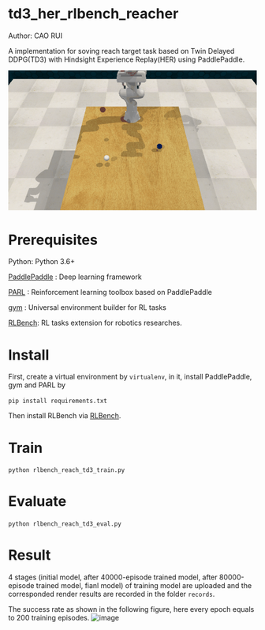 # td3_her_rlbench_reacher
Author: CAO RUI

A implementation for soving reach target task based on Twin Delayed DDPG(TD3) with Hindsight Experience Replay(HER) using PaddlePaddle.

![image](https://github.com/63445538/td3_her_rlbench_reacher/blob/master/RLBench/records/solved/video_7.gif)

# Prerequisites

Python: Python 3.6+

[PaddlePaddle](https://github.com/PaddlePaddle/Paddle) : Deep learning framework

[PARL](https://github.com/PaddlePaddle/PARL) : Reinforcement learning toolbox based on PaddlePaddle

[gym](https://github.com/openai/gym) : Universal environment builder for RL tasks

[RLBench](https://github.com/stepjam/RLBench): RL tasks extension for robotics researches.

# Install
First, create a virtual environment by ```virtualenv```, in it, install PaddlePaddle, gym and PARL by

```pip install requirements.txt```

Then install RLBench via [RLBench](https://github.com/stepjam/RLBench). 

# Train

```python rlbench_reach_td3_train.py```

# Evaluate

```python rlbench_reach_td3_eval.py```

# Result
4 stages (initial model, after 40000-episode trained model, after 80000-episode trained model, fianl model) of training model are uploaded and the corresponded render results are recorded in the folder ```records```.

The success rate as shown in the following figure, here every epoch equals to 200 training episodes.
![image](https://github.com/63445538/td3_her_rlbench_reacher/blob/master/RLBench/records/Success%20rate.png)
